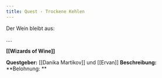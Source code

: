 ```yaml
---
title: Quest - Trockene Kehlen
---
```


Der Wein bleibt aus:

....

**[[Wizards of Wine]]**

**Questgeber:** [[Danika Martikov]] und [[Ervan]]
**Beschreibung:** 
**Belohnung: **